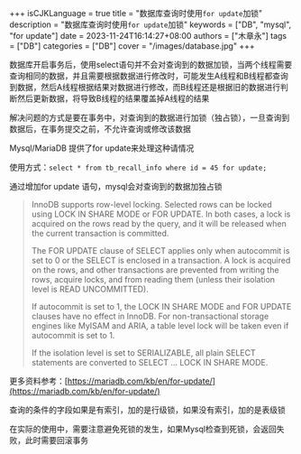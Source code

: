 +++
isCJKLanguage = true
title = "数据库查询时使用`for update`加锁"
description = "数据库查询时使用`for update`加锁"
keywords = ["DB", "mysql", "for update"]
date = 2023-11-24T16:14:27+08:00
authors = ["木章永"]
tags = ["DB"]
categories = ["DB"]
cover = "/images/database.jpg"
+++

数据库开启事务后，使用select语句并不会对查询到的数据加锁，当两个线程需要查询相同的数据，并且需要根据数据进行修改时，可能发生A线程和B线程都查询到数据，然后A线程根据结果对数据进行修改，而B线程还是根据旧的数据进行判断然后更新数据，将导致B线程的结果覆盖掉A线程的结果

解决问题的方式是要在事务中，对查询到的数据进行加锁（独占锁），一旦查询到数据后，在事务提交之前，不允许查询或修改该数据

Mysql/MariaDB 提供了for update来处理这种请情况

使用方式：`select * from tb_recall_info where id = 45 for update;`

通过增加for update 语句，mysql会对查询到的数据加独占锁

> InnoDB supports row-level locking. Selected rows can be locked using LOCK IN SHARE MODE or FOR UPDATE. In both cases, a lock is acquired on the rows read by the query, and it will be released when the current transaction is committed.
> 
> The FOR UPDATE clause of SELECT applies only when autocommit is set to 0 or the SELECT is enclosed in a transaction. A lock is acquired on the rows, and other transactions are prevented from writing the rows, acquire locks, and from reading them (unless their isolation level is READ UNCOMMITTED).
>
>If autocommit is set to 1, the LOCK IN SHARE MODE and FOR UPDATE clauses have no effect in InnoDB. For non-transactional storage engines like MyISAM and ARIA, a table level lock will be taken even if autocommit is set to 1.
>
>If the isolation level is set to SERIALIZABLE, all plain SELECT statements are converted to SELECT ... LOCK IN SHARE MODE.

更多资料参考：[https://mariadb.com/kb/en/for-update/](https://mariadb.com/kb/en/for-update/)

查询的条件的字段如果是有索引，加的是行级锁，如果没有索引，加的是表级锁

在实际的使用中，需要注意避免死锁的发生，如果Mysql检查到死锁，会返回失败，此时需要回滚事务